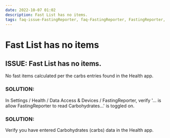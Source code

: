 ```yaml
---
date: 2022-10-07 01:02
description: Fast List has no items.
tags: faq-issue-FastingReporter, faq-FastingReporter, FastingReporter, issue, faq, support
---
```

# Fast List has no items

## ISSUE: Fast List has no items.

No fast items calculated per the carbs entries found in the Health app.

### SOLUTION:
In Settings / Health / Data Access & Devices / FastingReporter, verify '... is allow FastingReporter to read Carbohydrates...' is toggled on.

### SOLUTION:
Verify you have entered Carbohydrates (carbs) data in the Health app.
